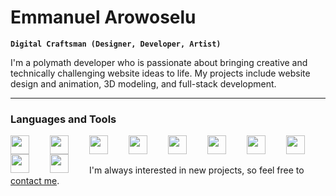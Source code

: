 # Emmanuel Arowoselu

**`Digital Craftsman (Designer, Developer, Artist)`**

I'm a polymath developer who is passionate about bringing creative and technically challenging website ideas to life. My projects include website design and animation, 3D modeling, and full-stack development. 

---

### Languages and Tools

<img align='left' width='30px' style='padding-right:30px;' src='https://cdn.jsdelivr.net/gh/devicons/devicon/icons/html5/html5-original.svg'/>
<img align='left' width='30px' style='padding-right:30px;' src='https://cdn.jsdelivr.net/gh/devicons/devicon/icons/css3/css3-original.svg'/>
<img align='left' width='30px' style='padding-right:30px;' src='https://cdn.jsdelivr.net/gh/devicons/devicon/icons/javascript/javascript-original.svg'/>
<img align='left' width='30px' style='padding-right:30px;' src='https://cdn.jsdelivr.net/gh/devicons/devicon/icons/react/react-original.svg'/>
<img align='left' width='30px' style='padding-right:30px;' src='https://cdn.jsdelivr.net/gh/devicons/devicon/icons/blender/blender-original.svg'/>
<img align='left' width='30px' style='padding-right:30px;' src='https://cdn.jsdelivr.net/gh/devicons/devicon/icons/nodejs/nodejs-original.svg'/>
<img align='left' width='30px' style='padding-right:30px;' src='https://cdn.jsdelivr.net/gh/devicons/devicon/icons/git/git-original.svg'/>
<img align='left' width='30px' style='padding-right:30px;' src='https://cdn.jsdelivr.net/gh/devicons/devicon/icons/mongodb/mongodb-original.svg'/>
<img align='left' width='30px' style='padding-right:30px;' src='https://cdn.jsdelivr.net/gh/devicons/devicon/icons/webpack/webpack-original.svg'/>
<img align='left' width='30px' style='padding-right:30px;' src='https://cdn.jsdelivr.net/gh/devicons/devicon/icons/python/python-original.svg'/>
<br/>

##
I'm always interested in new projects, so feel free to [contact me](https://emmanuel-3d.netlify.app/#contact).
